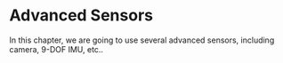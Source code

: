 # Advanced Sensors

In this chapter, we are going to use several advanced sensors, including camera, 9-DOF IMU, etc..
